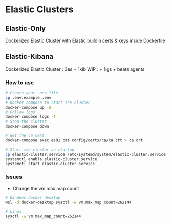 # Elastic Clusters

## Elastic-Only
Dockerized Elastic Cluster with Elastic buildin certs & keys inside Dockerfile

## Elastic-Kibana
Dockerized Elastic Cluster : 3es + 1kib
WIP : + 1lgs + beats agents

### How to use
```bash
# Create your .env file
cp .env.example .env
# Docker compose to start the cluster
docker-compose up -d
# Follow logs
docker-compose logs -f
# Stop the cluster
docker-compose down

# Get the ca cert
docker-compose exec es01 cat config/certs/ca/ca.crt > ca.crt

# Start the cluster on startup
cp elastic-cluster.service /etc/systemd/system/elastic-cluster.service
systemctl enable elastic-cluster.service
systemctl start elastic-cluster.service
```

### Issues
- Change the vm max map count
```bash
# Windows docker desktop
wsl -d docker-desktop sysctl -w vm.max_map_count=262144

# Linux
sysctl -w vm.max_map_count=262144
```
